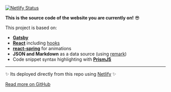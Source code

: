 [![Netlify Status](https://api.netlify.com/api/v1/badges/da5572a5-9725-4671-abb1-d32c056365b5/deploy-status)](https://www.joschuaschneider.de)

**This is the source code of the website you are currently on!** :sunglasses:

This project is based on:

- **[Gatsby](https://www.gatsbyjs.org/)**
- **[React](https://reactjs.org/)** including [hooks](https://reactjs.org/docs/hooks-intro.html)
- **[react-spring](https://www.react-spring.io/)** for animations
- **JSON and Markdown** as a data source (using [remark](https://remark.js.org/))
- Code snippet syntax highlighting with **[PrismJS](https://prismjs.com/)**

---

:sparkles: Its deployed directly from this repo using [Netlify](https://www.netlify.com/) :sparkles:

[Read more on GitHub](https://github.com/JoschuaSchneider/joschuaschneider.de)
